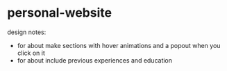 # personal-website

design notes: 
- for about make sections with hover animations and a popout when you click on it 
- for about include previous experiences and education 
